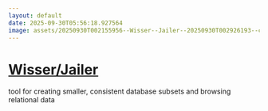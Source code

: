```yaml
---
layout: default
date: 2025-09-30T05:56:18.927564
image: assets/20250930T002155956--Wisser--Jailer--20250930T002926193--cropped.png
---
```


# [Wisser/Jailer](https://github.com/Wisser/Jailer)

tool for creating smaller, consistent database subsets and browsing relational data
